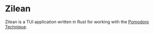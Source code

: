 # Zilean

Zilean is a TUI application written in Rust for working with the [Pomodoro Technique](https://todoist.com/productivity-methods/pomodoro-technique).
